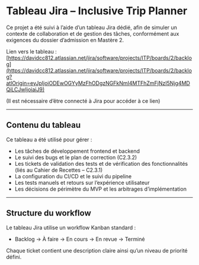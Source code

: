 # Tableau Jira – Inclusive Trip Planner

Ce projet a été suivi à l’aide d’un tableau Jira dédié, afin de simuler un contexte de collaboration et de gestion des tâches, conformément aux exigences du dossier d’admission en Mastère 2.

Lien vers le tableau :  
[https://davidcc812.atlassian.net/jira/software/projects/ITP/boards/2/backlog](https://davidcc812.atlassian.net/jira/software/projects/ITP/boards/2/backlog?atlOrigin=eyJpIjoiODEwOGYyMzFhODgzNGFkNmI4MTFhZmFjNzI5Njg4MDQiLCJwIjoiaiJ9)

(Il est nécessaire d’être connecté à Jira pour accéder à ce lien)

---

## Contenu du tableau

Ce tableau a été utilisé pour gérer :

- Les tâches de développement frontend et backend  
- Le suivi des bugs et le plan de correction (C2.3.2)  
- Les tickets de validation des tests et de vérification des fonctionnalités (liés au Cahier de Recettes – C2.3.1)  
- La configuration du CI/CD et le suivi du pipeline  
- Les tests manuels et retours sur l’expérience utilisateur  
- Les décisions de périmètre du MVP et les arbitrages d’implémentation  

---

## Structure du workflow

Le tableau Jira utilise un workflow Kanban standard :

- Backlog → À faire → En cours → En revue → Terminé

Chaque ticket contient une description claire ainsi qu’un niveau de priorité défini.
